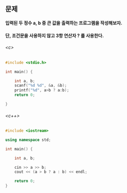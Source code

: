 
## 문제
#### 입력된 두 정수 a, b 중 큰 값을 출력하는 프로그램을 작성해보자.
#### 단, 조건문을 사용하지 않고 3항 연산자 ? 를 사용한다.

###### \<c\>
```c
#include <stdio.h>

int main() {

	int a, b;
	scanf("%d %d", &a, &b);
	printf("%d", a>b ? a:b);
	return 0;

}
```

###### \<c++\>
```c++
#include <iostream>

using namespace std;

int main() {

	int a, b;

	cin >> a >> b;
	cout << (a > b ? a : b) << endl;

	return 0;
}
```
